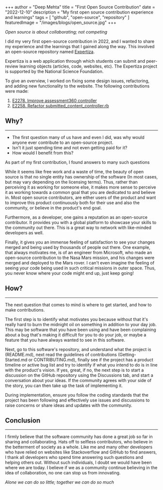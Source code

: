 +++
author = "Deep Mehta"
title = "First Open Source Contribution"
date = "2022-12-10"
description = "My first open source contribution experience and learnings"
tags = [
 "github",
 "open-source",
 "repository"
]
featuredImage = "/images/blogs/open_source.jpg"
+++

*Open source is about collaborating; not competing*

I did my very first open-source contribution in 2022, and I wanted to share my experience and the learnings that I gained along the way. This involved an open-source repository named [Expertiza](https://github.com/expertiza/expertiza).

Expertiza is a web application through which students can submit and peer-review learning objects (articles, code, websites, etc). The Expertiza project is supported by the National Science Foundation.

To give an overview, I worked on fixing some design issues, refactoring, and adding new functionality to the website. The following contributions were made:

1. [E2278. Improve assessment360 controller](https://github.com/expertiza/expertiza/pull/2490)
2. [E2258. Refactor submitted_content_controller.rb](https://github.com/expertiza/expertiza/pull/2459)

## Why?

---

- The first question many of us have and even I did, was why would anyone ever contribute to an open-source project.
- Isn't it just spending time and not even getting paid for it?
- How would I benefit from this?

As part of my first contribution, I found answers to many such questions

While it seems like free work and a waste of time, the beauty of open source is that no single entity has ownership of the software (In most cases, but may vary depending on the licensing terms). Thus, rather than perceiving it as working for someone else, it makes more sense to perceive it as working towards a common goal that you are dedicated to and believe in. Most open source contributors, are either users of the product and want to improve this product continuously both for their use and also the community, or believe in the product's end goal.

Furthermore, as a developer, one gains a reputation as an open-source contributor. It provides you with a global platform to showcase your skills to the community out there. This is a great way to network with like-minded developers as well.

Finally, it gives you an immense feeling of satisfaction to see your changes merged and being used by thousands of people out there. One example, that always motivates me, is of an engineer from Microsoft, who made an open-source contribution to the Nasa Mars mission, and his changes were merged and deployed to the Mars rover. I can't even imagine the feeling of seeing your code being used in such critical missions in outer space. Thus, you never know where your code might end up, just keep going!

## How?

---

The next question that comes to mind is where to get started, and how to make contributions.

The first step is to identify what motivates you because without that it's really hard to burn the midnight oil on something in addition to your day job. This may be software that you have been using and have been complaining about a bug that's making it difficult for you to do your job, or maybe a feature that you have always wanted to see in this software.

Next, go to this software's repository, and understand what the project is (README.md), next read the guidelines of contributions (Getting-Started.md or CONTRIBUTING.md), finally see if the project has a product timeline or active bug list and try to identify if what you intend to do is in line with the product's vision. If yes, great, if no, the next step is to start a discussion on the GitHub repository using the Discussions tab, and start a conversation about your ideas. If the community agrees with your side of the story, you can then take up the task of implementing it.

During implementation, ensure you follow the coding standards that the project has been following and effectively use issues and discussions to raise concerns or share ideas and updates with the community.

## Conclusion

---

I firmly believe that the software community has done a great job so far in sharing and collaborating. Hats off to selfless contributors, who believe in the betterment of society as a whole. Like me and many other developers who have relied on websites like Stackoverflow and GitHub to find answers, I thank all developers who spend time answering such questions and helping others out. Without such individuals, I doubt we would have been where we are today. I believe if we as a community continue believing in the idea of collaboration, no one can stop us from innovating.

*Alone we can do so little; together we can do so much*
